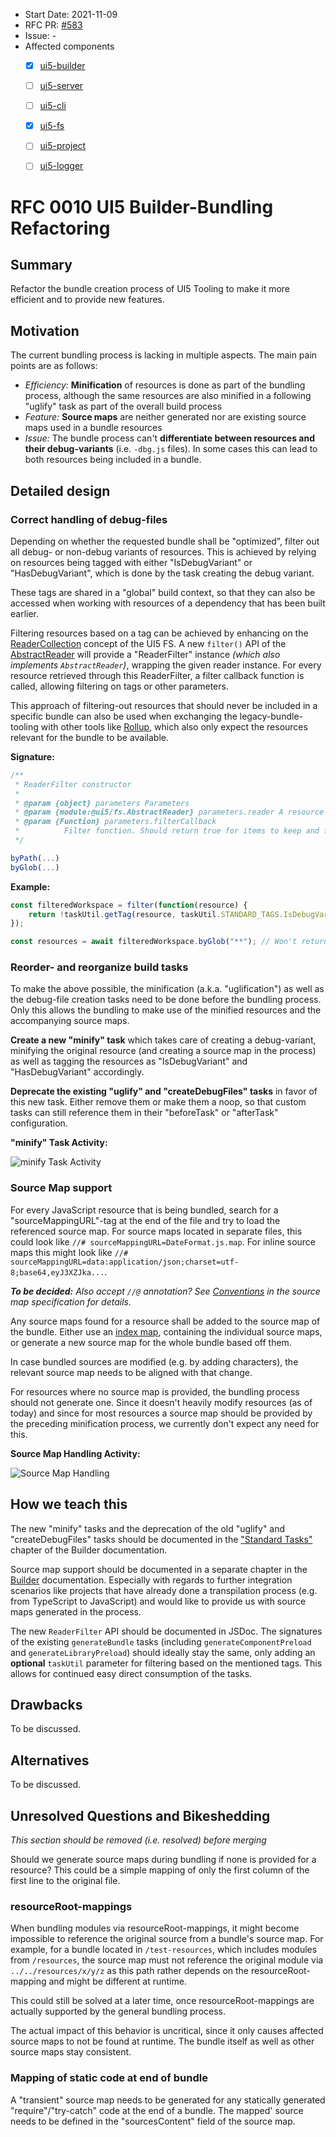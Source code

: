 - Start Date: 2021-11-09
- RFC PR: [#583](https://github.com/SAP/ui5-tooling/pull/583)
- Issue: -
- Affected components <!-- Check affected components by writing an "X" into the brackets -->
    + [x] [ui5-builder](https://github.com/SAP/ui5-builder)
    + [ ] [ui5-server](https://github.com/SAP/ui5-server)
    + [ ] [ui5-cli](https://github.com/SAP/ui5-cli)
    + [x] [ui5-fs](https://github.com/SAP/ui5-fs)
    + [ ] [ui5-project](https://github.com/SAP/ui5-project)
    + [ ] [ui5-logger](https://github.com/SAP/ui5-logger)


# RFC 0010 UI5 Builder-Bundling Refactoring

## Summary

Refactor the bundle creation process of UI5 Tooling to make it more efficient and to provide new features.

## Motivation

The current bundling process is lacking in multiple aspects. The main pain points are as follows:

- *Efficiency:* **Minification** of resources is done as part of the bundling process, although the same resources are also minified in a following "uglify" task as part of the overall build process
- *Feature:* **Source maps** are neither generated nor are existing source maps used in a bundle resources
- *Issue:* The bundle process can't **differentiate between resources and their debug-variants** (i.e. `-dbg.js` files). In some cases this can lead to both resources being included in a bundle.

<!-- 
    Why are we doing this? What use cases does it support? What is the expected outcome?

    Please focus on explaining the motivation so that if this RFC is not accepted, the motivation could be used to develop alternative solutions. In other words, enumerate the constraints you are trying to solve without coupling them too closely to the solution you have in mind.
-->

## Detailed design

### Correct handling of debug-files

Depending on whether the requested bundle shall be "optimized", filter out all debug- or non-debug variants of resources. This is achieved by relying on resources being tagged with either "IsDebugVariant" or "HasDebugVariant", which is done by the task creating the debug variant.

These tags are shared in a "global" build context, so that they can also be accessed when working with resources of a dependency that has been built earlier.

Filtering resources based on a tag can be achieved by enhancing on the [ReaderCollection](https://sap.github.io/ui5-tooling/api/module-@ui5_fs.ReaderCollection.html) concept of the UI5 FS. A new `filter()` API of the [AbstractReader](https://sap.github.io/ui5-tooling/api/module-@ui5_fs.AbstractReader.html) will provide a "ReaderFilter" instance *(which also implements `AbstractReader`)*, wrapping the given reader instance. For every resource retrieved through this ReaderFilter, a filter callback function is called, allowing filtering on tags or other parameters. 

This approach of filtering-out resources that should never be included in a specific bundle can also be used when exchanging the legacy-bundle-tooling with other tools like [Rollup](https://github.com/rollup/rollup), which also only expect the resources relevant for the bundle to be available.

**Signature:**
```javascript
/**
 * ReaderFilter constructor
 *
 * @param {object} parameters Parameters
 * @param {module:@ui5/fs.AbstractReader} parameters.reader A resource reader
 * @param {Function} parameters.filterCallback
 *          Filter function. Should return true for items to keep and false otherwise
 */

byPath(...)
byGlob(...)
```

**Example:**
```javascript
const filteredWorkspace = filter(function(resource) {
    return !taskUtil.getTag(resource, taskUtil.STANDARD_TAGS.IsDebugVariant);
});

const resources = await filteredWorkspace.byGlob("**"); // Won't return any resources tagged as "IsDebugVariant"
```

### Reorder- and reorganize build tasks
To make the above possible, the minification (a.k.a. "uglification") as well as the debug-file creation tasks need to be done before the bundling process. Only this allows the bundling to make use of the minified resources and the accompanying source maps.

**Create a new "minify" task** which takes care of creating a debug-variant, minifying the original resource (and creating a source map in the process) as well as tagging the resources as "IsDebugVariant" and "HasDebugVariant" accordingly.

**Deprecate the existing "uglify" and "createDebugFiles" tasks** in favor of this new task. Either remove them or make them a noop, so that custom tasks can still reference them in their "beforeTask" or "afterTask" configuration.

**"minify" Task Activity:**

![minify Task Activity](./resources/UI5_Builder-Bundling_Refactoring_-_minify_task.png)


### Source Map support

For every JavaScript resource that is being bundled, search for a "sourceMappingURL"-tag at the end of the file and try to load the referenced source map. For source maps located in separate files, this could look like `//# sourceMappingURL=DateFormat.js.map`. For inline source maps this might look like `//# sourceMappingURL=data:application/json;charset=utf-8;base64,eyJ3XZJka...`.

_**To be decided:** Also accept `//@` annotation? See [Conventions](http://sourcemaps.info/spec.html#h.lmz475t4mvbx) in the source map specification for details._

Any source maps found for a resource shall be added to the source map of the bundle. Either use an [index map](http://sourcemaps.info/spec.html#h.535es3xeprgt), containing the individual source maps, or generate a new source map for the whole bundle based off them.

In case bundled sources are modified (e.g. by adding characters), the relevant source map needs to be aligned with that change.

For resources where no source map is provided, the bundling process should not generate one. Since it doesn't heavily modify resources (as of today) and since for most resources a source map should be provided by the preceding minification process, we currently don't expect any need for this.

**Source Map Handling Activity:**

![Source Map Handling](./resources/UI5_Builder-Bundling_Refactoring_-_Source_Map_Handling.png)


<!--
    This is the bulk of the RFC. Explain the design in enough detail for somebody familiar with the UI5 Tooling to understand, and for somebody familiar with the implementation to implement. This should get into specifics and corner-cases, and include examples of how the feature is used. Any new terminology should be defined here.
 -->

## How we teach this

The new "minify" tasks and the deprecation of the old "uglify" and "createDebugFiles" tasks should be documented in the ["Standard Tasks"](https://sap.github.io/ui5-tooling/pages/Builder/#standard-tasks) chapter of the Builder documentation.

Source map support should be documented in a separate chapter in the [Builder](https://sap.github.io/ui5-tooling/pages/Builder/) documentation. Especially with regards to further integration scenarios like projects that have already done a transpilation process (e.g. from TypeScript to JavaScript) and would like to provide us with source maps generated in the process.

The new `ReaderFilter` API should be documented in JSDoc. The signatures of the existing `generateBundle` tasks (including `generateComponentPreload` and `generateLibraryPreload`) should ideally stay the same, only adding an **optional** `taskUtil` parameter for filtering based on the mentioned tags. This allows for continued easy direct consumption of the tasks.

<!--
    What names and terminology work best for these concepts and why? How is this idea best presented?

    Would the acceptance of this proposal mean the UI5 Tooling or any of its sub-components documentation must be re-organized or altered?

    How should this feature be introduced and taught to existing UI5 Tooling users?
-->

## Drawbacks

To be discussed.

<!--
    Why should we not do this? Please consider the impact on teaching people to use the UI5 Tooling, on the integration of this feature with existing and planned features, on the impact of churn on existing users.

    There are trade-offs to choosing any path, please attempt to identify them here.
-->

## Alternatives

To be discussed.

<!-- What other designs have been considered? What is the impact of not doing this? -->

## Unresolved Questions and Bikeshedding
*This section should be removed (i.e. resolved) before merging*

Should we generate source maps during bundling if none is provided for a resource? This could be a simple mapping of only the first column of the first line to the original file.

### resourceRoot-mappings

When bundling modules via resourceRoot-mappings, it might become impossible to reference the original source from a bundle's source map. For example, for a bundle located in `/test-resources`, which includes modules from `/resources`, the source map must not reference the original module via `../../resources/x/y/z` as this path rather depends on the resourceRoot-mapping and might be different at runtime.

This could still be solved at a later time, once resourceRoot-mappings are actually supported by the general bundling process.

The actual impact of this behavior is uncritical, since it only causes affected source maps to not be found at runtime. The bundle itself as well as other source maps stay consistent.


### Mapping of static code at end of bundle

A "transient" source map needs to be generated for any statically generated "require"/"try-catch" code at the end of a bundle. The mapped' source needs to be defined in the "sourcesContent" field of the source map.

<!-- 
    Optional, but suggested for first drafts. What parts of the design are still TBD? Are there any second priority decisions left to be made?
-->

